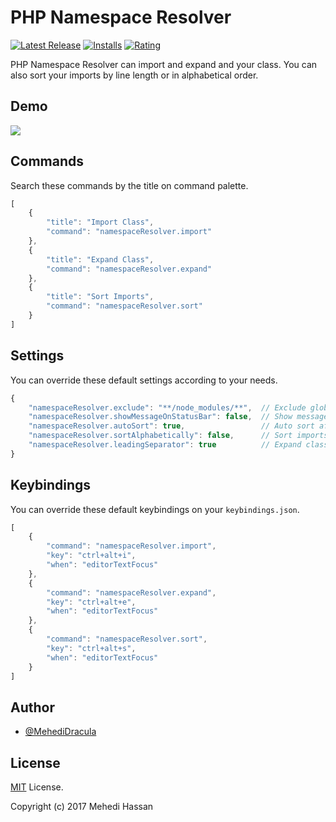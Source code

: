 # PHP Namespace Resolver

[![Latest Release](https://vsmarketplacebadge.apphb.com/version-short/MehediDracula.php-namespace-resolver.svg
)](https://marketplace.visualstudio.com/items?itemName=MehediDracula.php-namespace-resolver) [![Installs](https://vsmarketplacebadge.apphb.com/installs-short/MehediDracula.php-namespace-resolver.svg
)](https://marketplace.visualstudio.com/items?itemName=MehediDracula.php-namespace-resolver) [![Rating](https://vsmarketplacebadge.apphb.com/rating-short/MehediDracula.php-namespace-resolver.svg)](https://marketplace.visualstudio.com/items?itemName=MehediDracula.php-namespace-resolver#review-details)

PHP Namespace Resolver can import and expand and your class. You can also sort your imports by line length or in alphabetical order.

## Demo

![](https://i.imgur.com/upEGtPa.gif)

## Commands

Search these commands by the title on command palette.

```javascript
[
    {
        "title": "Import Class",
        "command": "namespaceResolver.import"
    },
    {
        "title": "Expand Class",
        "command": "namespaceResolver.expand"
    },
    {
        "title": "Sort Imports",
        "command": "namespaceResolver.sort"
    }
]
```

## Settings

You can override these default settings according to your needs.

```javascript
{
    "namespaceResolver.exclude": "**/node_modules/**",  // Exclude glob pattern while finding files
    "namespaceResolver.showMessageOnStatusBar": false,  // Show message on status bar instead of notification box
    "namespaceResolver.autoSort": true,                 // Auto sort after imports
    "namespaceResolver.sortAlphabetically": false,      // Sort imports in alphabetical order instead of line length
    "namespaceResolver.leadingSeparator": true          // Expand class with leading namespace separator
}
```

## Keybindings

You can override these default keybindings on your `keybindings.json`.

```javascript
[
    {
        "command": "namespaceResolver.import",
        "key": "ctrl+alt+i",
        "when": "editorTextFocus"
    },
    {
        "command": "namespaceResolver.expand",
        "key": "ctrl+alt+e",
        "when": "editorTextFocus"
    },
    {
        "command": "namespaceResolver.sort",
        "key": "ctrl+alt+s",
        "when": "editorTextFocus"
    }
]
```

## Author

- [@MehediDracula](https://twitter.com/MehediDracula)

## License

[MIT](LICENSE) License.

Copyright (c) 2017 Mehedi Hassan
